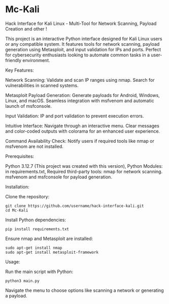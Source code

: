 # Mc-Kali
Hack Interface for Kali Linux - Multi-Tool for Network Scanning, Payload Creation and other !

This project is an interactive Python interface designed for Kali Linux users or any compatible system. It features tools for network scanning, payload generation using Metasploit, and input validation for IPs and ports. Perfect for cybersecurity enthusiasts looking to automate common tasks in a user-friendly environment.

Key Features:

  Network Scanning:
      Validate and scan IP ranges using nmap.
      Search for vulnerabilities in scanned systems.

  Metasploit Payload Generation:
      Generate payloads for Android, Windows, Linux, and macOS.
      Seamless integration with msfvenom and automatic launch of msfconsole.

  Input Validation:
      IP and port validation to prevent execution errors.

  Intuitive Interface:
      Navigate through an interactive menu.
      Clear messages and color-coded outputs with colorama for an enhanced user experience.

  Command Availability Check:
      Notify users if required tools like nmap or msfvenom are not installed.

Prerequisites:

  Python 3.12.7 (This project was created with this version),
  Python Modules: in requirements.txt,
  Required third-party tools:
      nmap for network scanning.
      msfvenom and msfconsole for payload generation.

Installation:

  Clone the repository:

    git clone https://github.com/username/hack-interface-kali.git
    cd Mc-Kali

Install Python dependencies:

    pip install requirements.txt

Ensure nmap and Metasploit are installed:

    sudo apt-get install nmap
    sudo apt-get install metasploit-framework

Usage:

Run the main script with Python:

    python3 main.py

Navigate the menu to choose options like scanning a network or generating a payload.
